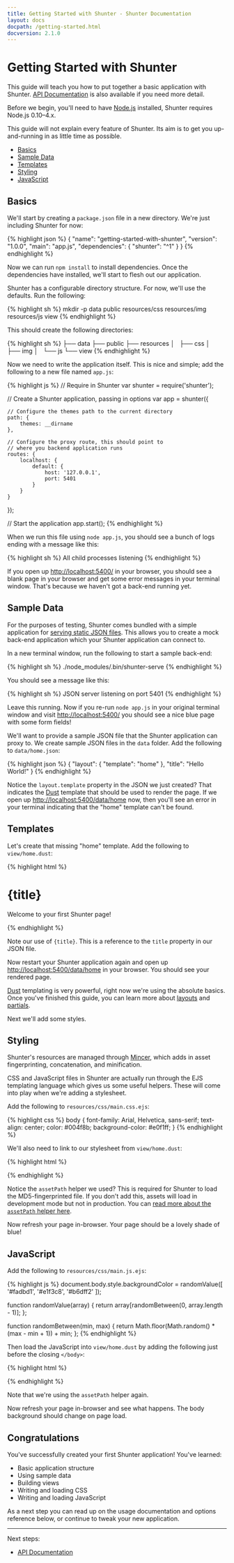 ```yaml
---
title: Getting Started with Shunter - Shunter Documentation
layout: docs
docpath: /getting-started.html
docversion: 2.1.0
---
```


Getting Started with Shunter
============================

This guide will teach you how to put together a basic application with Shunter. [API Documentation](usage/index.html) is also available if you need more detail.

Before we begin, you'll need to have [Node.js](https://nodejs.org/) installed, Shunter requires Node.js 0.10–4.x.

This guide will not explain every feature of Shunter. Its aim is to get you up-and-running in as little time as possible.

- [Basics](#basics)
- [Sample Data](#sample-data)
- [Templates](#templates)
- [Styling](#styling)
- [JavaScript](#javascript)


Basics
------

We'll start by creating a `package.json` file in a new directory. We're just including Shunter for now:

{% highlight json %}
{
  "name": "getting-started-with-shunter",
  "version": "1.0.0",
  "main": "app.js",
  "dependencies": {
    "shunter": "^1"
  }
}
{% endhighlight %}

Now we can run `npm install` to install dependencies. Once the dependencies have installed, we'll start to flesh out our application.

Shunter has a configurable directory structure. For now, we'll use the defaults. Run the following:

{% highlight sh %}
mkdir -p data public resources/css resources/img resources/js view
{% endhighlight %}

This should create the following directories:

{% highlight sh %}
├── data
├── public
├── resources
│   ├── css
│   ├── img
│   └── js
└── view
{% endhighlight %}

Now we need to write the application itself. This is nice and simple; add the following to a new file named `app.js`:

{% highlight js %}
// Require in Shunter
var shunter = require('shunter');

// Create a Shunter application, passing in options
var app = shunter({

    // Configure the themes path to the current directory
    path: {
        themes: __dirname
    },

    // Configure the proxy route, this should point to
    // where you backend application runs
    routes: {
        localhost: {
            default: {
                host: '127.0.0.1',
                port: 5401
            }
        }
    }

});

// Start the application
app.start();
{% endhighlight %}

When we run this file using `node app.js`, you should see a bunch of logs ending with a message like this:

{% highlight sh %}
All child processes listening
{% endhighlight %}

If you open up [http://localhost:5400/](http://localhost:5400/) in your browser, you should see a blank page in your browser and get some error messages in your terminal window. That's because we haven't got a back-end running yet.


Sample Data
-----------

For the purposes of testing, Shunter comes bundled with a simple application for [serving static JSON files](usage/sample-data.html). This allows you to create a mock back-end application which your Shunter application can connect to.

In a new terminal window, run the following to start a sample back-end:

{% highlight sh %}
./node_modules/.bin/shunter-serve
{% endhighlight %}

You should see a message like this:

{% highlight sh %}
JSON server listening on port 5401
{% endhighlight %}

Leave this running. Now if you re-run `node app.js` in your original terminal window and visit [http://localhost:5400/](http://localhost:5400/) you should see a nice blue page with some form fields!

We'll want to provide a sample JSON file that the Shunter application can proxy to. We create sample JSON files in the `data` folder. Add the following to `data/home.json`:

{% highlight json %}
{
    "layout": {
        "template": "home"
    },
    "title": "Hello World!"
}
{% endhighlight %}

Notice the `layout.template` property in the JSON we just created? That indicates the [Dust](http://www.dustjs.com/) template that should be used to render the page. If we open up [http://localhost:5400/data/home](http://localhost:5400/data/home) now, then you'll see an error in your terminal indicating that the "home" template can't be found.



Templates
---------

Let's create that missing "home" template. Add the following to `view/home.dust`:

{% highlight html %}
<!DOCTYPE html>
<html>
<head>
    <title>{title}</title>
</head>
<body>
    <h1>{title}</h1>
    <p>Welcome to your first Shunter page!</p>
</body>
</html>
{% endhighlight %}

Note our use of `{title}`. This is a reference to the `title` property in our JSON file.

Now restart your Shunter application again and open up [http://localhost:5400/data/home](http://localhost:5400/data/home) in your browser. You should see your rendered page.

[Dust](http://www.dustjs.com/) templating is very powerful, right now we're using the absolute basics. Once you've finished this guide, you can learn more about [layouts](usage/templates.html#using-layouts) and [partials](usage/templates.html#using-partials).

Next we'll add some styles.


Styling
-------

Shunter's resources are managed through [Mincer](http://nodeca.github.io/mincer/), which adds in asset fingerprinting, concatenation, and minification.

CSS and JavaScript files in Shunter are actually run through the EJS templating language which gives us some useful helpers. These will come into play when we're adding a stylesheet.

Add the following to `resources/css/main.css.ejs`:

{% highlight css %}
body {
    font-family: Arial, Helvetica, sans-serif;
    text-align: center;
    color: #004f8b;
    background-color: #e0f1ff;
}
{% endhighlight %}

We'll also need to link to our stylesheet from `view/home.dust`:

{% highlight html %}
<link rel="stylesheet" href="{@assetPath src="main.css"/}"/>
{% endhighlight %}

Notice the `assetPath` helper we used? This is required for Shunter to load the MD5-fingerprinted file. If you don't add this, assets will load in development mode but not in production. You can [read more about the `assetPath` helper here](usage/templates.html#the-assetpath-helper).

Now refresh your page in-browser. Your page should be a lovely shade of blue!


JavaScript
----------

Add the following to `resources/css/main.js.ejs`:

{% highlight js %}
document.body.style.backgroundColor = randomValue([
    '#fadbd1',
    '#e1f3c8',
    '#b6dff2'
]);

function randomValue(array) {
    return array[randomBetween(0, array.length - 1)];
};

function randomBetween(min, max) {
    return Math.floor(Math.random() * (max - min + 1)) + min;
};
{% endhighlight %}

Then load the JavaScript into `view/home.dust` by adding the following just before the closing `</body>`:

{% highlight html %}
<script src="{@assetPath src="main.js"/}"></script>
{% endhighlight %}

Note that we're using the `assetPath` helper again.

Now refresh your page in-browser and see what happens. The body background should change on page load.


Congratulations
---------------

You've successfully created your first Shunter application! You've learned:

- Basic application structure
- Using sample data
- Building views
- Writing and loading CSS
- Writing and loading JavaScript

As a next step you can read up on the usage documentation and options reference below, or continue to tweak your new application.


---

Next steps:

- [API Documentation](usage/index.html)
